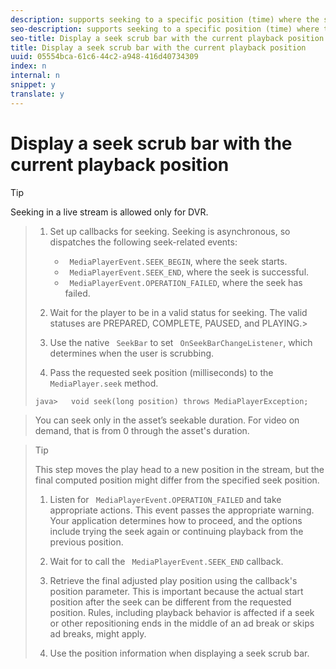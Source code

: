 ```yaml
---
description: supports seeking to a specific position (time) where the stream is a sliding-window playlist, in video on demand (VOD) and live streams.
seo-description: supports seeking to a specific position (time) where the stream is a sliding-window playlist, in video on demand (VOD) and live streams.
seo-title: Display a seek scrub bar with the current playback position
title: Display a seek scrub bar with the current playback position
uuid: 05554bca-61c6-44c2-a948-416d40734309
index: n
internal: n
snippet: y
translate: y
---
```


# Display a seek scrub bar with the current playback position


>[!TIP]
>
>Seeking in a live stream is allowed only for DVR.


>1. Set up callbacks for seeking.
>       Seeking is asynchronous, so  <!-- PH element: phrases/primetime-sdk-name --> dispatches the following seek-related events:
>    
>    * ` MediaPlayerEvent.SEEK_BEGIN`, where the seek starts.
>    * ` MediaPlayerEvent.SEEK_END`, where the seek is successful.
>    * ` MediaPlayerEvent.OPERATION_FAILED`, where the seek has failed.
>    
>1. Wait for the player to be in a valid status for seeking.
>   The valid statuses are PREPARED, COMPLETE, PAUSED, and PLAYING.>
>1. Use the native ` SeekBar` to set ` OnSeekBarChangeListener`, which determines when the user is scrubbing.
>1. Pass the requested seek position (milliseconds) to the ` MediaPlayer.seek` method.
>
>   ```
>   java>   void seek(long position) throws MediaPlayerException;
>   ```

>   You can seek only in the asset’s seekable duration. For video on demand, that is from 0 through the asset's duration.

>   >[!TIP]
>   >
>   >This step moves the play head to a new position in the stream, but the final computed position might differ from the specified seek position.
>
>1. Listen for ` MediaPlayerEvent.OPERATION_FAILED` and take appropriate actions.
>   This event passes the appropriate warning. Your application determines how to proceed, and the options include trying the seek again or continuing playback from the previous position.
>
>1. Wait for  <!-- PH element: phrases/primetime-sdk-name --> to call the ` MediaPlayerEvent.SEEK_END` callback.
>1. Retrieve the final adjusted play position using the callback's position parameter.
>   This is important because the actual start position after the seek can be different from the requested position. Rules, including playback behavior is affected if a seek or other repositioning ends in the middle of an ad break or skips ad breaks, might apply.
>
>1. Use the position information when displaying a seek scrub bar.
